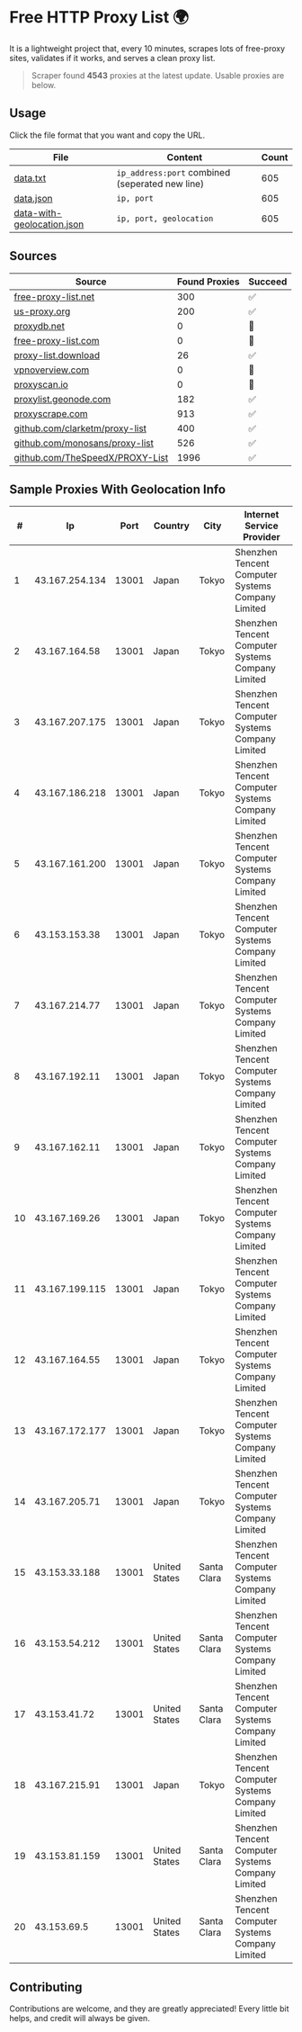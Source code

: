 
# Free HTTP Proxy List 🌍

It is a lightweight project that, every 10 minutes, scrapes lots of free-proxy sites, validates if it works, and serves a clean proxy list.


> Scraper found **4543** proxies at the latest update. Usable proxies are below.

## Usage

Click the file format that you want and copy the URL.


|File|Content|Count|
|----|-------|-----|
|[data.txt](https://raw.githubusercontent.com/themiralay/Proxy-List-World/master/data.txt)|`ip_address:port` combined (seperated new line)|605|
|[data.json](https://raw.githubusercontent.com/themiralay/Proxy-List-World/master/data.json)|`ip, port`|605|
|[data-with-geolocation.json](https://raw.githubusercontent.com/themiralay/Proxy-List-World/master/data-with-geolocation.json)|`ip, port, geolocation`|605|

## Sources

|Source|Found Proxies|Succeed|
|------|-------------|-------|
|[free-proxy-list.net](https://free-proxy-list.net)|300|✅|
|[us-proxy.org](https://www.us-proxy.org)|200|✅|
|[proxydb.net](http://proxydb.net)|0|🚫|
|[free-proxy-list.com](https://free-proxy-list.com/?page=&port=&type%5B%5D=http&type%5B%5D=https&up_time=0&search=Search)|0|🚫|
|[proxy-list.download](https://www.proxy-list.download/HTTP)|26|✅|
|[vpnoverview.com](https://vpnoverview.com/privacy/anonymous-browsing/free-proxy-servers)|0|🚫|
|[proxyscan.io](https://www.proxyscan.io)|0|🚫|
|[proxylist.geonode.com](https://proxylist.geonode.com/api/proxy-list?limit=300&page=1&sort_by=lastChecked&sort_type=desc&protocols=http,https)|182|✅|
|[proxyscrape.com](https://api.proxyscrape.com/v2/?request=displayproxies&protocol=http&timeout=10000&country=all&ssl=all&anonymity=all)|913|✅|
|[github.com/clarketm/proxy-list](https://raw.githubusercontent.com/clarketm/proxy-list/master/proxy-list-raw.txt)|400|✅|
|[github.com/monosans/proxy-list](https://raw.githubusercontent.com/monosans/proxy-list/main/proxies/http.txt)|526|✅|
|[github.com/TheSpeedX/PROXY-List](https://raw.githubusercontent.com/TheSpeedX/PROXY-List/master/http.txt)|1996|✅|


## Sample Proxies With Geolocation Info

|#|Ip|Port|Country|City|Internet Service Provider|
|-|--|----|-------|----|-------------------------|
|1|43.167.254.134|13001|Japan|Tokyo|Shenzhen Tencent Computer Systems Company Limited|
|2|43.167.164.58|13001|Japan|Tokyo|Shenzhen Tencent Computer Systems Company Limited|
|3|43.167.207.175|13001|Japan|Tokyo|Shenzhen Tencent Computer Systems Company Limited|
|4|43.167.186.218|13001|Japan|Tokyo|Shenzhen Tencent Computer Systems Company Limited|
|5|43.167.161.200|13001|Japan|Tokyo|Shenzhen Tencent Computer Systems Company Limited|
|6|43.153.153.38|13001|Japan|Tokyo|Shenzhen Tencent Computer Systems Company Limited|
|7|43.167.214.77|13001|Japan|Tokyo|Shenzhen Tencent Computer Systems Company Limited|
|8|43.167.192.11|13001|Japan|Tokyo|Shenzhen Tencent Computer Systems Company Limited|
|9|43.167.162.11|13001|Japan|Tokyo|Shenzhen Tencent Computer Systems Company Limited|
|10|43.167.169.26|13001|Japan|Tokyo|Shenzhen Tencent Computer Systems Company Limited|
|11|43.167.199.115|13001|Japan|Tokyo|Shenzhen Tencent Computer Systems Company Limited|
|12|43.167.164.55|13001|Japan|Tokyo|Shenzhen Tencent Computer Systems Company Limited|
|13|43.167.172.177|13001|Japan|Tokyo|Shenzhen Tencent Computer Systems Company Limited|
|14|43.167.205.71|13001|Japan|Tokyo|Shenzhen Tencent Computer Systems Company Limited|
|15|43.153.33.188|13001|United States|Santa Clara|Shenzhen Tencent Computer Systems Company Limited|
|16|43.153.54.212|13001|United States|Santa Clara|Shenzhen Tencent Computer Systems Company Limited|
|17|43.153.41.72|13001|United States|Santa Clara|Shenzhen Tencent Computer Systems Company Limited|
|18|43.167.215.91|13001|Japan|Tokyo|Shenzhen Tencent Computer Systems Company Limited|
|19|43.153.81.159|13001|United States|Santa Clara|Shenzhen Tencent Computer Systems Company Limited|
|20|43.153.69.5|13001|United States|Santa Clara|Shenzhen Tencent Computer Systems Company Limited|



## Contributing

Contributions are welcome, and they are greatly appreciated! Every
little bit helps, and credit will always be given.

